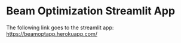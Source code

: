 # Beam Optimization Streamlit App

The following link goes to the streamlit app: https://beamoptapp.herokuapp.com/

